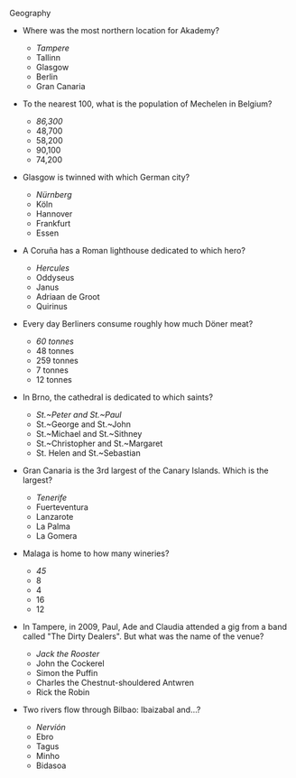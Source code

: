 Geography

- Where was the most northern location for Akademy?
  - *Tampere*
  - Tallinn
  - Glasgow
  - Berlin
  - Gran Canaria

- To the nearest 100, what is the population of Mechelen in Belgium?
  - *86,300*
  - 48,700
  - 58,200
  - 90,100
  - 74,200

- Glasgow is twinned with which German city?
  - *Nürnberg*
  - Köln
  - Hannover
  - Frankfurt
  - Essen

- A Coruña has a Roman lighthouse dedicated to which hero?
  - *Hercules*
  - Oddyseus
  - Janus
  - Adriaan de Groot
  - Quirinus

- Every day Berliners consume roughly how much Döner meat?
  - *60 tonnes*
  - 48 tonnes
  - 259 tonnes
  - 7 tonnes
  - 12 tonnes

- In Brno, the cathedral is dedicated to which saints?
  - *St.~Peter and St.~Paul*
  - St.~George and St.~John
  - St.~Michael and St.~Sithney
  - St.~Christopher and St.~Margaret
  - St. Helen and St.~Sebastian

- Gran Canaria is the 3rd largest of the Canary Islands. Which is the largest?
  - *Tenerife*
  - Fuerteventura
  - Lanzarote
  - La Palma
  - La Gomera

- Malaga is home to how many wineries?
  - *45*
  - 8
  - 4
  - 16
  - 12

- In Tampere, in 2009, Paul, Ade and Claudia attended a gig from a band called "The Dirty Dealers". But what was the name of the venue?
  - *Jack the Rooster*
  - John the Cockerel
  - Simon the Puffin
  - Charles the Chestnut-shouldered Antwren
  - Rick the Robin

- Two rivers flow through Bilbao: Ibaizabal and...?
  - *Nervión*
  - Ebro
  - Tagus
  - Minho
  - Bidasoa
